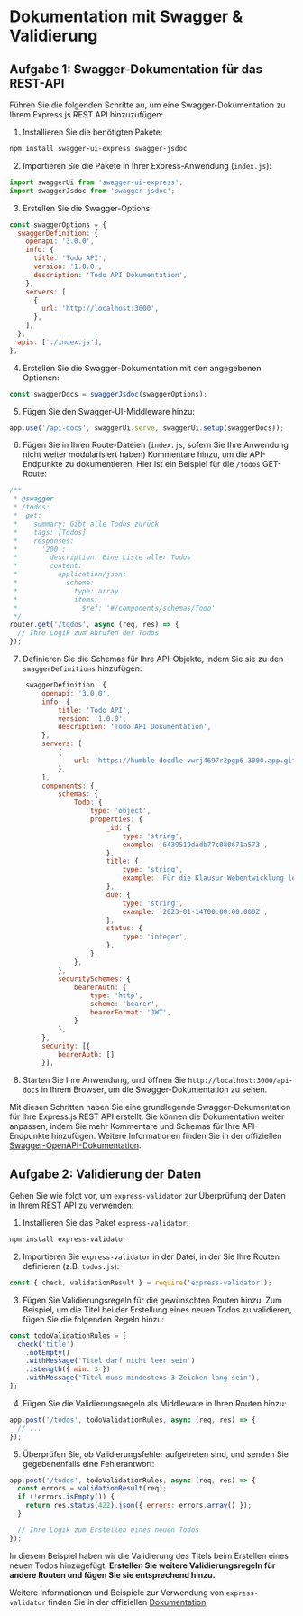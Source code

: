 # Dokumentation mit Swagger & Validierung

## Aufgabe 1: Swagger-Dokumentation für das REST-API

Führen Sie die folgenden Schritte au, um eine Swagger-Dokumentation zu Ihrem Express.js REST API hinzuzufügen:

1. Installieren Sie die benötigten Pakete:

```bash
npm install swagger-ui-express swagger-jsdoc
```

2. Importieren Sie die Pakete in Ihrer Express-Anwendung (`index.js`):

```javascript
import swaggerUi from 'swagger-ui-express';
import swaggerJsdoc from 'swagger-jsdoc';
```

3. Erstellen Sie die Swagger-Options:

```javascript
const swaggerOptions = {
  swaggerDefinition: {
    openapi: '3.0.0',
    info: {
      title: 'Todo API',
      version: '1.0.0',
      description: 'Todo API Dokumentation',
    },
    servers: [
      {
        url: 'http://localhost:3000',
      },
    ],
  },
  apis: ['./index.js'], 
};
```

4. Erstellen Sie die Swagger-Dokumentation mit den angegebenen Optionen:

```javascript
const swaggerDocs = swaggerJsdoc(swaggerOptions);
```

5. Fügen Sie den Swagger-UI-Middleware hinzu:

```javascript
app.use('/api-docs', swaggerUi.serve, swaggerUi.setup(swaggerDocs));
```

6. Fügen Sie in Ihren Route-Dateien (`index.js`, sofern Sie Ihre Anwendung nicht weiter modularisiert haben) Kommentare hinzu, um die API-Endpunkte zu dokumentieren.
Hier ist ein Beispiel für die `/todos` GET-Route:

```javascript
/**
 * @swagger
 * /todos:
 *  get:
 *    summary: Gibt alle Todos zurück
 *    tags: [Todos]
 *    responses:
 *      '200':
 *        description: Eine Liste aller Todos
 *        content:
 *          application/json:
 *            schema:
 *              type: array
 *              items:
 *                $ref: '#/components/schemas/Todo'
 */
router.get('/todos', async (req, res) => {
  // Ihre Logik zum Abrufen der Todos
});
```

7. Definieren Sie die Schemas für Ihre API-Objekte, indem Sie sie zu den `swaggerDefinitions` hinzufügen:

```javascript
    swaggerDefinition: {
        openapi: '3.0.0',
        info: {
            title: 'Todo API',
            version: '1.0.0',
            description: 'Todo API Dokumentation',
        },
        servers: [
            {
                url: 'https://humble-doodle-vwrj4697r2pgp6-3000.app.github.dev/',
            },
        ],
        components: {
            schemas: {
                Todo: {
                    type: 'object',
                    properties: {
                        _id: {
                            type: 'string',
                            example: '6439519dadb77c080671a573',
                        },
                        title: {
                            type: 'string',
                            example: 'Für die Klausur Webentwicklung lernen',
                        },
                        due: {
                            type: 'string',
                            example: '2023-01-14T00:00:00.000Z',
                        },
                        status: {
                            type: 'integer',
                        },
                    },
                },
            },
            securitySchemes: {
                bearerAuth: {
                    type: 'http',
                    scheme: 'bearer',
                    bearerFormat: 'JWT',
                }
            },
        },
        security: [{
            bearerAuth: []
        }],

```

8. Starten Sie Ihre Anwendung, und öffnen Sie `http://localhost:3000/api-docs` in Ihrem Browser, um die Swagger-Dokumentation zu sehen.

Mit diesen Schritten haben Sie eine grundlegende Swagger-Dokumentation für Ihre Express.js REST API erstellt. Sie können die Dokumentation weiter anpassen, indem Sie mehr Kommentare und Schemas für Ihre API-Endpunkte hinzufügen. Weitere Informationen finden Sie in der offiziellen [Swagger-OpenAPI-Dokumentation](https://swagger.io/specification/).


## Aufgabe 2: Validierung der Daten

Gehen Sie wie folgt vor, um `express-validator` zur Überprüfung der Daten in Ihrem REST API zu verwenden:

1. Installieren Sie das Paket `express-validator`:

```bash
npm install express-validator
```

2. Importieren Sie `express-validator` in der Datei, in der Sie Ihre Routen definieren (z.B. `todos.js`):

```javascript
const { check, validationResult } = require('express-validator');
```

3. Fügen Sie Validierungsregeln für die gewünschten Routen hinzu. Zum Beispiel, um die Titel bei der Erstellung eines neuen Todos zu validieren, fügen Sie die folgenden Regeln hinzu:

```javascript
const todoValidationRules = [
  check('title')
    .notEmpty()
    .withMessage('Titel darf nicht leer sein')
    .isLength({ min: 3 })
    .withMessage('Titel muss mindestens 3 Zeichen lang sein'),
];
```

4. Fügen Sie die Validierungsregeln als Middleware in Ihren Routen hinzu:

```javascript
app.post('/todos', todoValidationRules, async (req, res) => {
  // ...
});
```

5. Überprüfen Sie, ob Validierungsfehler aufgetreten sind, und senden Sie gegebenenfalls eine Fehlerantwort:

```javascript
app.post('/todos', todoValidationRules, async (req, res) => {
  const errors = validationResult(req);
  if (!errors.isEmpty()) {
    return res.status(422).json({ errors: errors.array() });
  }

  // Ihre Logik zum Erstellen eines neuen Todos
});
```

In diesem Beispiel haben wir die Validierung des Titels beim Erstellen eines neuen Todos hinzugefügt. 
**Erstellen Sie weitere Validierungsregeln für andere Routen und fügen Sie sie entsprechend hinzu.**

Weitere Informationen und Beispiele zur Verwendung von `express-validator` finden Sie in der offiziellen [Dokumentation](https://express-validator.github.io/docs/).
